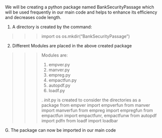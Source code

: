 We will be creating a python package named BankSecurityPassage which 
will be used frequently in our main code and helps to enhance its efficiency 
and decreases code length.
1. A directory is created by the command:
>>>import os
>>>os.mkdir(“BankSecurityPassage”)
2. Different Modules are placed in the above created package
>>>
>>>Modules are:
>>>1. empver.py
>>>2. manver.py
>>>3. empreg.py
>>>4. empactfun.py
>>>5. autopdf.py
>>>6. loadf.py
>>>
>>>. _init_.py is created to consider the directories as a package
from empver import empverfun
from manver import manverfun
from empreg import empregfun
from empactfun import empactfunr, empactfunw
from autopdf import pdfn
from loadf import loadbar
 
G. The package can now be imported in our main code
